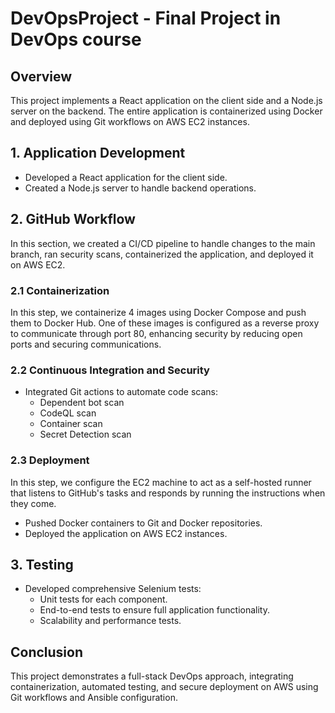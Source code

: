 # DevOpsProject - Final Project in DevOps course

## Overview
This project implements a React application on the client side and a Node.js server on the backend. The entire application is containerized using Docker and deployed using Git workflows on AWS EC2 instances.

## 1. Application Development
- Developed a React application for the client side.
- Created a Node.js server to handle backend operations.

## 2. GitHub Workflow
In this section, we created a CI/CD pipeline to handle changes to the main branch, ran security scans, containerized the application, and deployed it on AWS EC2.

### 2.1 Containerization
In this step, we containerize 4 images using Docker Compose and push them to Docker Hub. One of these images is configured as a reverse proxy to communicate through port 80, enhancing security by reducing open ports and securing communications.

### 2.2 Continuous Integration and Security
- Integrated Git actions to automate code scans:
  - Dependent bot scan
  - CodeQL scan
  - Container scan
  - Secret Detection scan

### 2.3 Deployment
In this step, we configure the EC2 machine to act as a self-hosted runner that listens to GitHub's tasks and responds by running the instructions when they come.

- Pushed Docker containers to Git and Docker repositories.
- Deployed the application on AWS EC2 instances.

## 3. Testing
- Developed comprehensive Selenium tests:
  - Unit tests for each component.
  - End-to-end tests to ensure full application functionality.
  - Scalability and performance tests.

## Conclusion
This project demonstrates a full-stack DevOps approach, integrating containerization, automated testing, and secure deployment on AWS using Git workflows and Ansible configuration.

